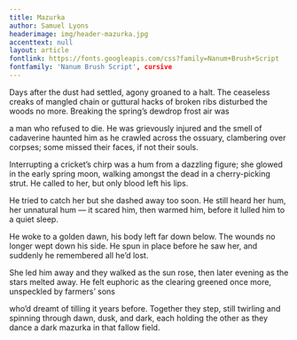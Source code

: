 ```yaml
---
title: Mazurka
author: Samuel Lyons
headerimage: img/header-mazurka.jpg
accenttext: null
layout: article
fontlink: https://fonts.googleapis.com/css?family=Nanum+Brush+Script
fontfamily: 'Nanum Brush Script', cursive
---
```


Days after the dust had settled,
agony groaned to a halt. The
ceaseless creaks of mangled chain
or guttural hacks of broken ribs
disturbed the woods no more. Breaking
the spring’s dewdrop frost air was

a man who refused to die. He
was grievously injured and the smell
of cadaverine haunted him as
he crawled across the ossuary,
clambering over corpses; some
missed their faces, if not their
souls.

Interrupting a cricket’s chirp was
a hum from a dazzling figure;
she glowed in the early spring
moon, walking amongst the dead
in a cherry-picking strut. He
called to her, but only blood left his lips.

He tried to catch her but
she dashed away too
soon.
He still heard her hum, her
unnatural hum — it scared
him, then warmed him, before
it lulled him to a quiet sleep.

He woke to a golden dawn, his
body left far down below. The
wounds no longer wept down
his side. He spun in place
before
he saw her,  and suddenly
he remembered all he’d
lost.

She led him away and they
walked as the sun rose, then
later evening as the stars
melted away. He felt euphoric
as the clearing greened once more,
unspeckled by farmers’ sons

who’d dreamt of tilling it years
before. Together they step,
still twirling and spinning through
dawn, dusk, and dark, each
holding the other as they dance a
dark mazurka in that fallow field.

